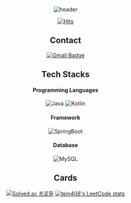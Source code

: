 <div align = "center">

  ![header](https://capsule-render.vercel.app/api?type=waving&color=auto&height=300&section=header&text=Hello%20World!&fontSize=90)

  [![Hits](https://hits.seeyoufarm.com/api/count/incr/badge.svg?url=https%3A%2F%2Fgithub.com%2Ftein408%2F&count_bg=%237F52FF&title_bg=%23007396&icon=&icon_color=%237F52FF&title=hits&edge_flat=true)](https://github.com/tein408)
  
  ## Contact
  [![Gmail Badge](https://img.shields.io/badge/Gmail-d14836?style=flat-square&logo=Gmail&logoColor=white&link=mailto:tein408@gmail.com)](mailto:tein408@gmail.com)
  
  ## Tech Stacks
  #### Programming Languages
  ![Java](https://img.shields.io/badge/Java-007396.svg?&style=for-the-badge&logo=Java&logoColor=white)
  ![Kotlin](https://img.shields.io/badge/Kotlin-7F52FF.svg?&style=for-the-badge&logo=Kotlin&logoColor=white)

  #### Framework
  ![SpringBoot](https://img.shields.io/badge/SpringBoot-6DB33F.svg?&style=for-the-badge&logo=SpringBoot&logoColor=white)

  #### Database
  ![MySQL](https://img.shields.io/badge/MySQL-4479A1.svg?&style=for-the-badge&logo=MySQL&logoColor=white)

  ## Cards
  [![Solved.ac 프로필](http://mazassumnida.wtf/api/v2/generate_badge?boj=aria22408)](https://solved.ac/aria22408)
  [![tein408's LeetCode stats](https://leetcode-stats-six.vercel.app/api?username=tein408&theme=dark)](https://leetcode.com/tein408/)



  
 </div>
<!--
**tein408/tein408** is a ✨ _special_ ✨ repository because its `README.md` (this file) appears on your GitHub profile.

Here are some ideas to get you started:

- 🔭 I’m currently working on ...
- 🌱 I’m currently learning ...
- 👯 I’m looking to collaborate on ...
- 🤔 I’m looking for help with ...
- 💬 Ask me about ...
- 📫 How to reach me: ...
- 😄 Pronouns: ...
- ⚡ Fun fact: ...
-->
